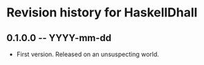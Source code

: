 # Revision history for HaskellDhall

## 0.1.0.0 -- YYYY-mm-dd

* First version. Released on an unsuspecting world.
